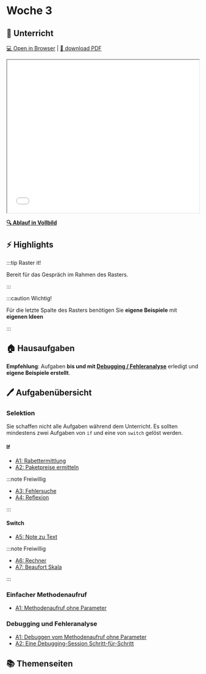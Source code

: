 # Woche 3

<div className="grid"><div>

## :school: Unterricht

[:computer: Open in Browser](pathname:///slides/woche-03) |
[:floppy_disk: download PDF](pathname:///slides/woche-03.pdf)

<iframe src="/bbzbl-modul-319/slides/woche-03" width="100%" height="400px"></iframe>


**[:mag: Ablauf in Vollbild](pathname:///woche-03)**

</div><div>

## :zap: Highlights

:::tip Raster it!

Bereit für das Gespräch im Rahmen des Rasters.

:::

:::caution Wichtig!

Für die letzte Spalte des Rasters benötigen Sie **eigene Beispiele** mit
**eigenen Ideen**

:::

## :house: Hausaufgaben

**Empfehlung**: Aufgaben **bis und mit
[Debugging / Fehleranalyse](./debugging.md)** erledigt und **eigene Beispiele
erstellt**.

</div></div>

## :pen: Aufgabenübersicht

### Selektion

Sie schaffen nicht alle Aufgaben während dem Unterricht. Es sollten mindestens
zwei Aufgaben von `if` und eine von `switch` gelöst werden.

<div className="grid"><div>

#### If

- [A1: Rabettermittlung](/docs/woche03/selektion/aufgaben.md#pen-a1-rabattermittlung)
- [A2: Paketpreise ermitteln](/docs/woche03/selektion/aufgaben.md#pen-a2-paketpreise-ermitteln)

:::note Freiwillig

- [A3: Fehlersuche](/docs/woche03/selektion/aufgaben.md#pen-a3-fehlersuche)
- [A4: Reflexion](/docs/woche03/selektion/aufgaben.md#pen-a4-reflexion)

:::

</div><div>

#### Switch

- [A5: Note zu Text](/docs/woche03/selektion/aufgaben.md#pen-a5-note-zu-text)

:::note Freiwillig

- [A6: Rechner](/docs/woche03/selektion/aufgaben.md#pen-a6-rechner)
- [A7: Beaufort Skala](/docs/woche03/selektion/aufgaben.md#pen-a7-beaufort-skala)

:::

</div><div>

### Einfacher Methodenaufruf

- [A1: Methodenaufruf ohne Parameter](/docs/woche03/einfache-methode.md#pen-a1-methodenaufruf-ohne-parameter)

</div><div>

### Debugging und Fehleranalyse

- [A1: Debuggen vom Methodenaufruf ohne Parameter](/docs/woche03/debugging.md#pen-a1-debuggen-vom-methodenaufruf-ohne-parameter)
- [A2: Eine Debugging-Session Schritt-für-Schritt](/docs/woche03/debugging.md#pen-a2-eine-debugging-session-schritt-für-schritt)

</div></div>

## :books: Themenseiten

<DocCardList />

